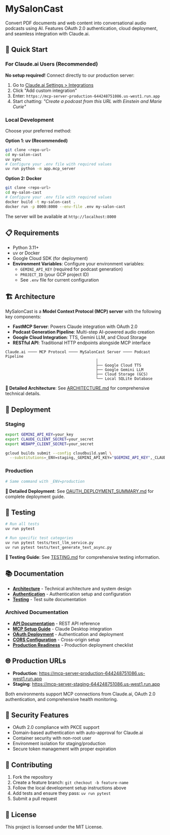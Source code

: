 # MySalonCast

Convert PDF documents and web content into conversational audio podcasts using AI. Features OAuth 2.0 authentication, cloud deployment, and seamless integration with Claude.ai.

## 🚀 Quick Start

### For Claude.ai Users (Recommended)
**No setup required!** Connect directly to our production server:
1. Go to [Claude.ai Settings > Integrations](https://claude.ai/settings/integrations)
2. Click "Add custom integration"
3. Enter: `https://mcp-server-production-644248751086.us-west1.run.app`
4. Start chatting: *"Create a podcast from this URL with Einstein and Marie Curie"*

### Local Development

Choose your preferred method:

**Option 1: uv (Recommended)**
```bash
git clone <repo-url>
cd my-salon-cast
uv sync
# Configure your .env file with required values
uv run python -m app.mcp_server
```

**Option 2: Docker**
```bash
git clone <repo-url>
cd my-salon-cast
# Configure your .env file with required values
docker build -t my-salon-cast .
docker run -p 8000:8000 --env-file .env my-salon-cast
```

The server will be available at `http://localhost:8000`

## 📋 Requirements

- Python 3.11+
- uv or Docker
- Google Cloud SDK (for deployment)
- **Environment Variables**: Configure your environment variables:
  - `GEMINI_API_KEY` (required for podcast generation)
  - `PROJECT_ID` (your GCP project ID)
  - See `.env` file for current configuration

## 🏗️ Architecture

MySalonCast is a **Model Context Protocol (MCP) server** with the following key components:

- **FastMCP Server**: Powers Claude integration with OAuth 2.0
- **Podcast Generation Pipeline**: Multi-step AI-powered audio creation
- **Google Cloud Integration**: TTS, Gemini LLM, and Cloud Storage
- **RESTful API**: Traditional HTTP endpoints alongside MCP interface

```
Claude.ai ──── MCP Protocol ──── MySalonCast Server ──── Podcast Pipeline
                                        │
                                        ├── Google Cloud TTS
                                        ├── Google Gemini LLM
                                        ├── Cloud Storage (GCS)
                                        └── Local SQLite Database
```

**📖 Detailed Architecture**: See [ARCHITECTURE.md](./ARCHITECTURE.md) for comprehensive technical details.

## 🚀 Deployment

### Staging
```bash
export GEMINI_API_KEY=your_key
export CLAUDE_CLIENT_SECRET=your_secret
export WEBAPP_CLIENT_SECRET=your_secret

gcloud builds submit --config cloudbuild.yaml \
  --substitutions=_ENV=staging,_GEMINI_API_KEY="$GEMINI_API_KEY",_CLAUDE_CLIENT_SECRET="$CLAUDE_CLIENT_SECRET",_WEBAPP_CLIENT_SECRET="$WEBAPP_CLIENT_SECRET"
```

### Production
```bash
# Same command with _ENV=production
```

**📖 Detailed Deployment**: See [OAUTH_DEPLOYMENT_SUMMARY.md](./archive/OAUTH_DEPLOYMENT_SUMMARY.md) for complete deployment guide.

## 🧪 Testing

```bash
# Run all tests
uv run pytest

# Run specific test categories
uv run pytest tests/test_llm_service.py
uv run pytest tests/test_generate_text_async.py
```

**📖 Testing Guide**: See [TESTING.md](./TESTING.md) for comprehensive testing information.

## 📚 Documentation

- **[Architecture](./ARCHITECTURE.md)** - Technical architecture and system design
- **[Authentication](./AUTHENTICATION.md)** - Authentication setup and configuration
- **[Testing](./TESTING.md)** - Test suite documentation

### Archived Documentation
- **[API Documentation](./archive/api_documentation_v1.md)** - REST API reference
- **[MCP Setup Guide](./archive/MCP_SETUP_GUIDE.md)** - Claude Desktop integration
- **[OAuth Deployment](./archive/OAUTH_DEPLOYMENT_SUMMARY.md)** - Authentication and deployment
- **[CORS Configuration](./archive/CORS_CONFIGURATION.md)** - Cross-origin setup
- **[Production Readiness](./archive/production_readiness_checklist.md)** - Production deployment checklist

## 🌐 Production URLs

- **Production**: https://mcp-server-production-644248751086.us-west1.run.app
- **Staging**: https://mcp-server-staging-644248751086.us-west1.run.app

Both environments support MCP connections from Claude.ai, OAuth 2.0 authentication, and comprehensive health monitoring.

## 🔐 Security Features

- OAuth 2.0 compliance with PKCE support
- Domain-based authentication with auto-approval for Claude.ai
- Container security with non-root user
- Environment isolation for staging/production
- Secure token management with proper expiration

## 🤝 Contributing

1. Fork the repository
2. Create a feature branch: `git checkout -b feature-name`
3. Follow the local development setup instructions above
4. Add tests and ensure they pass: `uv run pytest`
5. Submit a pull request

## 📄 License

This project is licensed under the MIT License.